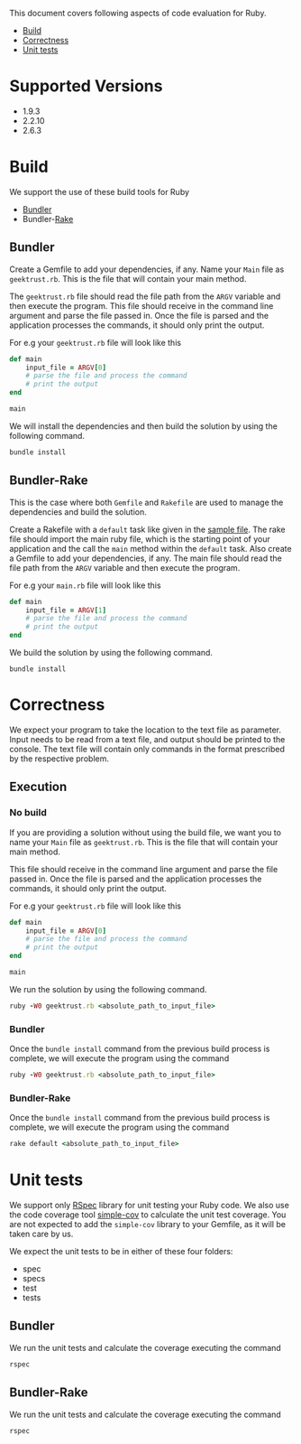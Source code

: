 This document covers following aspects of code evaluation for Ruby.

* [Build](#build)
* [Correctness](#correctness)
* [Unit tests](#unit-tests)

# Supported Versions

* 1.9.3
* 2.2.10
* 2.6.3
# Build

We support the use of these build tools for Ruby

* [Bundler](https://bundler.io/v2.0/man/bundle-install.1.html)
* Bundler-[Rake](https://github.com/ruby/rake)

## Bundler
Create a Gemfile to add your dependencies, if any. Name your `Main` file as `geektrust.rb`. This is the file that will contain your main method.

The `geektrust.rb` file should read the file path from the `ARGV` variable and then execute the program. This file should receive in the command line argument and parse the file passed in. Once the file is parsed and the application processes the commands, it should only print the output.

For e.g your `geektrust.rb` file will look like this

```ruby
def main
    input_file = ARGV[0]
    # parse the file and process the command
    # print the output
end

main
```

We will install the dependencies and then build the solution by using the following command.

```ruby
bundle install
```
## Bundler-Rake

This is the case where both `Gemfile` and `Rakefile` are used to manage the dependencies and build the solution.

Create a Rakefile with a `default` task like given in the [sample file](https://raw.githubusercontent.com/geektrust/coding-problem-artefacts/master/Ruby/Rakefile). The rake file should import the main ruby file, which is the starting point of your application and the call the `main` method within the `default` task. Also create a Gemfile to add your dependencies, if any. The main file should read the file path from the `ARGV` variable and then execute the program. 

For e.g your `main.rb` file will look like this

```ruby
def main
    input_file = ARGV[1]
    # parse the file and process the command
    # print the output
end
```

We build the solution by using the following command.

```
bundle install
```

# Correctness

We expect your program to take the location to the text file as parameter. Input needs to be read from a text file, and output should be printed to the console. The text file will contain only commands in the format prescribed by the respective problem.

## Execution
### No build

If you are providing a solution without using the build file, we want you to name your `Main` file as `geektrust.rb`. This is the file that will contain your main method.

This file should receive in the command line argument and parse the file passed in. Once the file is parsed and the application processes the commands, it should only print the output.

For e.g your `geektrust.rb` file will look like this

```ruby
def main
    input_file = ARGV[0]
    # parse the file and process the command
    # print the output
end

main
```

We run the solution by using the following command.

```ruby
ruby -W0 geektrust.rb <absolute_path_to_input_file>
```

### Bundler

Once the `bundle install` command from the previous build process is complete, we will execute the program using the command

```ruby
ruby -W0 geektrust.rb <absolute_path_to_input_file>
```

### Bundler-Rake

Once the `bundle install` command from the previous build process is complete, we will execute the program using the command

```ruby
rake default <absolute_path_to_input_file>
```

# Unit tests

We support only [RSpec](https://rspec.info/) library for unit testing your Ruby code. We also use the code coverage tool [simple-cov](https://github.com/simplecov-ruby/simplecov) to calculate the unit test coverage. You are not expected to add the `simple-cov` library to your Gemfile, as it will be taken care by us. 

We expect the unit tests to be in either of these four folders:
* spec
* specs
* test
* tests

## Bundler

We run the unit tests and calculate the coverage executing the command 

```ruby
rspec
```
## Bundler-Rake

We run the unit tests and calculate the coverage executing the command 

```ruby
rspec
```